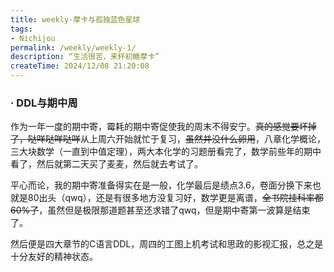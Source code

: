 ```yaml
---
title: weekly-摩卡与孤独蓝色星球
tags: 
- Nichijou
permalink: /weekly/weekly-1/
description: “生活很苦，来杯初糖摩卡”
createTime: 2024/12/08 21:20:08
---
```


### · DDL与期中周

作为一年一度的期中寄，霉耗的期中寄促使我的周末不得安宁。~~真的感觉要坏掉了，哒咩哒咩哒咩~~从上周六开始就忙于复习，~~虽然并没什么卵用~~，八章化学概论，三大块数学（一直到中值定理），两大本化学的习题册看完了，数学前些年的期中看了，然后就第二天买了麦麦，然后就去考试了。

平心而论，我的期中寄准备得实在是一般，化学最后是绩点3.6，卷面分换下来也就是80出头（qwq），还是有很多地方没复习好，数学更是离谱，~~全书院挂科率都60%了~~，虽然但是极限那道题甚至还求错了qwq，但是期中寄第一波算是结束了。

然后便是四大章节的C语言DDL，周四的工图上机考试和思政的影视汇报，总之是十分友好的精神状态。
